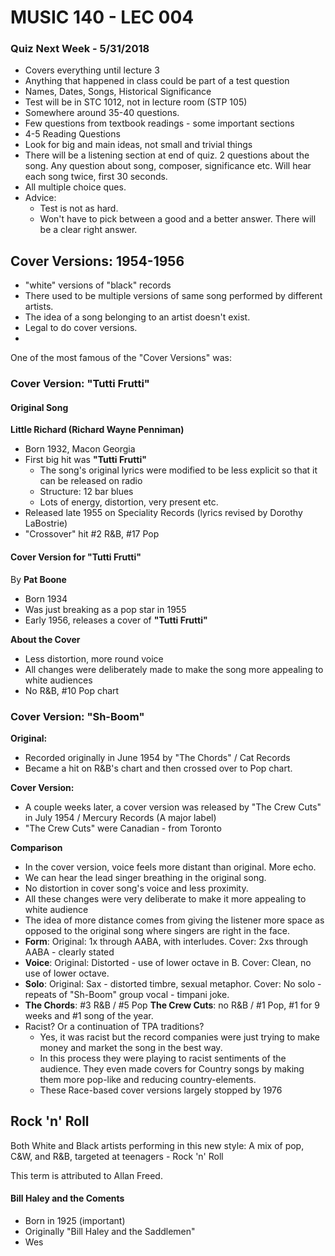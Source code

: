 # MUSIC 140 - LEC 004
### Quiz Next Week - 5/31/2018
- Covers everything until lecture 3
- Anything that happened in class could be part of a test question
- Names, Dates, Songs, Historical Significance
- Test will be in STC 1012, not in lecture room (STP 105)
- Somewhere around 35-40 questions.
- Few questions from textbook readings - some important sections
- 4-5 Reading Questions
- Look for big and main ideas, not small and trivial things
- There will be a listening section at end of quiz. 2 questions about the song. Any question about song, composer, significance etc. Will hear each song twice, first 30 seconds.
- All multiple choice ques.
- Advice:
  - Test is not as hard.
  - Won't have to pick between a good and a better answer. There will be a clear right answer.

## Cover Versions: 1954-1956
- "white" versions of "black" records
- There used to be multiple versions of same song performed by different artists.
- The idea of a song belonging to an artist doesn't exist.
- Legal to do cover versions.
- 

One of the most famous of the "Cover Versions" was:

### Cover Version: "Tutti Frutti"
#### Original Song
**Little Richard (Richard Wayne Penniman)**
- Born 1932, Macon Georgia
- First big hit was **"Tutti Frutti"**
  - The song's original lyrics were modified to be less explicit so that it can be released on radio
  - Structure: 12 bar blues
  - Lots of energy, distortion, very present etc.
- Released late 1955 on Speciality Records (lyrics revised by Dorothy LaBostrie)
- "Crossover" hit #2 R&B, #17 Pop

#### Cover Version for "Tutti Frutti"
By **Pat Boone**
- Born 1934
- Was just breaking as a pop star in 1955
- Early 1956, releases a cover of **"Tutti Frutti"**

**About the Cover**
- Less distortion, more round voice
- All changes were deliberately made to make the song more appealing to white audiences
- No R&B, #10 Pop chart

### Cover Version: "Sh-Boom"
**Original:**
- Recorded originally in June 1954 by "The Chords" / Cat Records
- Became a hit on R&B's chart and then crossed over to Pop chart.

**Cover Version:**
- A couple weeks later, a cover version was released by "The Crew Cuts" in July 1954 / Mercury Records (A major label)
- "The Crew Cuts" were Canadian - from Toronto

**Comparison**
- In the cover version, voice feels more distant than original. More echo.
- We can hear the lead singer breathing in the original song.
- No distortion in cover song's voice and less proximity.
- All these changes were very deliberate to make it more appealing to white audience
- The idea of more distance comes from giving the listener more space as opposed to the original song where singers are right in the face.
- **Form**:
Original: 1x through AABA, with interludes.
Cover: 2xs through AABA - clearly stated
- **Voice**:
Original: Distorted - use of lower octave in B.
Cover: Clean, no use of lower octave.
- **Solo**:
Original: Sax - distorted timbre, sexual metaphor.
Cover: No solo - repeats of "Sh-Boom" group vocal - timpani joke.
- **The Chords**: #3 R&B / #5 Pop
**The Crew Cuts**: no R&B / #1 Pop, #1 for 9 weeks and #1 song of the year.
- Racist? Or a continuation of TPA traditions?
  - Yes, it was racist but the record companies were just trying to make money and market the song in the best way.
  - In this process they were playing to racist sentiments of the audience. They even made covers for Country songs by making them more pop-like and reducing country-elements.
  - These Race-based cover versions largely stopped by 1976

## Rock 'n' Roll
Both White and Black artists performing in this new style: A mix of pop, C&W, and R&B, targeted at teenagers - Rock 'n' Roll

This term is attributed to Allan Freed.

#### Bill Haley and the Coments
- Born in 1925 (important)
- Originally "Bill Haley and the Saddlemen"
- Wes
<!--stackedit_data:
eyJoaXN0b3J5IjpbLTE2OTkyNDMzMzgsNjM3MjYwMTIwLDE3Nj
kwNjUwMTgsLTE1NDU0MzA0NzUsMTE1MjQ1NTc0M119
-->